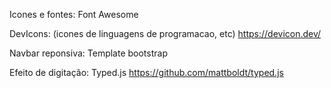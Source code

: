 
Icones e fontes:
Font Awesome

DevIcons:
(icones de linguagens de programacao, etc)
https://devicon.dev/

Navbar reponsiva:
Template bootstrap

Efeito de digitação:
Typed.js
https://github.com/mattboldt/typed.js

